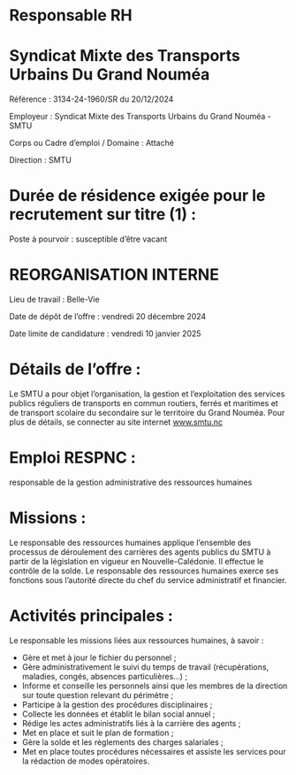 # Responsable RH

# Syndicat Mixte des Transports Urbains Du Grand Nouméa

Référence : 3134-24-1960/SR du 20/12/2024

Employeur : Syndicat Mixte des Transports Urbains du Grand Nouméa - SMTU

Corps ou Cadre d’emploi / Domaine : Attaché

Direction : SMTU

# Durée de résidence exigée pour le recrutement sur titre (1) :

Poste à pourvoir : susceptible d’être vacant

# REORGANISATION INTERNE

Lieu de travail : Belle-Vie

Date de dépôt de l’offre : vendredi 20 décembre 2024

Date limite de candidature : vendredi 10 janvier 2025

# Détails de l’offre :

Le SMTU a pour objet l’organisation, la gestion et l’exploitation des services publics réguliers de transports en commun routiers, ferrés et maritimes et de transport scolaire du secondaire sur le territoire du Grand Nouméa. Pour plus de détails, se connecter au site internet www.smtu.nc

# Emploi RESPNC :

responsable de la gestion administrative des ressources humaines

# Missions :

Le responsable des ressources humaines applique l’ensemble des processus de déroulement des carrières des agents publics du SMTU à partir de la législation en vigueur en Nouvelle-Calédonie. Il effectue le contrôle de la solde. Le responsable des ressources humaines exerce ses fonctions sous l’autorité directe du chef du service administratif et financier.

# Activités principales :

Le responsable les missions liées aux ressources humaines, à savoir :

- Gère et met à jour le fichier du personnel ;
- Gère administrativement le suivi du temps de travail (récupérations, maladies, congés, absences particulières…) ;
- Informe et conseille les personnels ainsi que les membres de la direction sur toute question relevant du périmètre ;
- Participe à la gestion des procédures disciplinaires ;
- Collecte les données et établit le bilan social annuel ;
- Rédige les actes administratifs liés à la carrière des agents ;
- Met en place et suit le plan de formation ;
- Gère la solde et les règlements des charges salariales ;
- Met en place toutes procédures nécessaires et assiste les services pour la rédaction de modes opératoires.